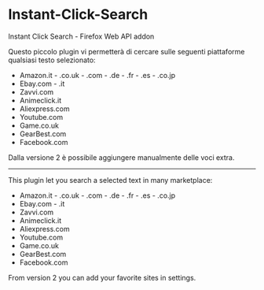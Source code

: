 # Instant-Click-Search
Instant Click Search - Firefox Web API addon

Questo piccolo plugin vi permetterà di cercare sulle seguenti piattaforme qualsiasi testo selezionato:

<ul>
<li>Amazon.it - .co.uk - .com - .de - .fr - .es - .co.jp</li>
<li>Ebay.com - .it</li>
<li>Zavvi.com</li>
<li>Animeclick.it</li>
<li>Aliexpress.com</li>
<li>Youtube.com</li>
<li>Game.co.uk</li>
<li>GearBest.com</li>
<li>Facebook.com</li>
</ul>

Dalla versione 2 è possibile aggiungere manualmente delle voci extra.


<hr>

This plugin let you search a selected text in many marketplace:

<ul>
<li>Amazon.it - .co.uk - .com - .de - .fr - .es - .co.jp</li>
<li>Ebay.com - .it</li>
<li>Zavvi.com</li>
<li>Animeclick.it</li>
<li>Aliexpress.com</li>
<li>Youtube.com</li>
<li>Game.co.uk</li>
<li>GearBest.com</li>
<li>Facebook.com</li>
</ul>

From version 2 you can add your favorite sites in settings.